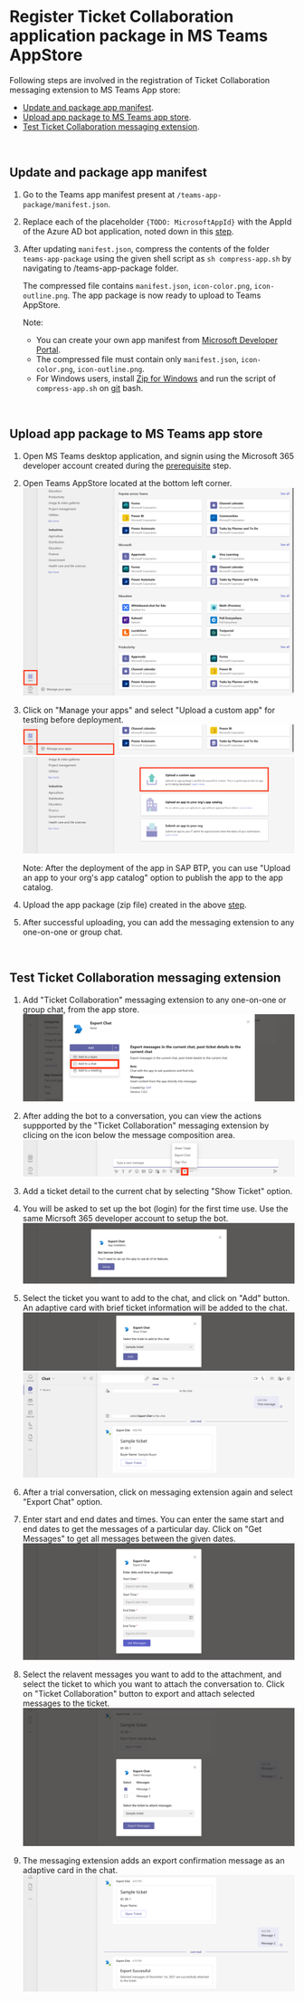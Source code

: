 # **Register Ticket Collaboration application package in MS Teams AppStore**

Following steps are involved in the registration of Ticket Collaboration messaging extension to MS Teams App store:

- [Update and package app manifest](#update-and-package-app-manifest).
- [Upload app package to MS Teams app store](#upload-app-package-to-ms-teams-app-store).
- [Test Ticket Collaboration messaging extension](#test-ticket-collaboration-messaging-extension).

&nbsp;

## Update and package app manifest

1. Go to the Teams app manifest present at `/teams-app-package/manifest.json`.

2. Replace each of the placeholder `{TODO: MicrosoftAppId}` with the AppId of the Azure AD bot application, noted down in this [step](../step3/setupcode.md#get-appid-and-apppassword-of-the-bot-application-from-azure-ad).

3. After updating `manifest.json`, compress the contents of the folder `teams-app-package` using the given shell script as `sh compress-app.sh` by navigating to /teams-app-package folder.

   The compressed file contains `manifest.json`, `icon-color.png`, `icon-outline.png`. The app package is now ready to upload to Teams AppStore.

   Note:

   - You can create your own app manifest from [Microsoft Developer Portal](https://dev.teams.microsoft.com/home).
   - The compressed file must contain only `manifest.json`, `icon-color.png`, `icon-outline.png`.
    - For Windows users, install [Zip for Windows](http://gnuwin32.sourceforge.net/packages/zip.htm) and run the script of `compress-app.sh` on [git](https://git-scm.com/) bash.

&nbsp;

## Upload app package to MS Teams app store

1. Open MS Teams desktop application, and signin using the Microsoft 365 developer account created during the [prerequisite](../step1/prerequisites.md#create-a-microsoft-365-developer-account) step.

2. Open Teams AppStore located at the bottom left corner.
   ![Open AppStore](./images/teams-appstore.png)

3. Click on "Manage your apps" and select "Upload a custom app" for testing before deployment.
   ![Upload Custom App](./images/upload-custom-app.png)
   ![Upload Custom App](./images/upload-custom-app-1.png)

   Note: After the deployment of the app in SAP BTP, you can use "Upload an app to your org's app catalog" option to publish the app to the app catalog.

4. Upload the app package (zip file) created in the above [step](#update-and-package-app-manifest).

5. After successful uploading, you can add the messaging extension to any one-on-one or group chat.

&nbsp;

## Test Ticket Collaboration messaging extension

1. Add "Ticket Collaboration" messaging extension to any one-on-one or group chat, from the app store.
   ![Add to chat](./images/add-to-chat.png)

2. After adding the bot to a conversation, you can view the actions suppported by the "Ticket Collaboration" messaging extension by clicing on the icon below the message composition area.
   ![Extension Options](./images/extension-options.png)

3. Add a ticket detail to the current chat by selecting "Show Ticket" option.

4. You will be asked to set up the bot (login) for the first time use. Use the same Micrsoft 365 developer account to setup the bot.
   ![Bot Setup](./images/bot-setup.png)

5. Select the ticket you want to add to the chat, and click on "Add" button. An adaptive card with brief ticket information will be added to the chat.
   ![Add Ticket](./images/add-ticket.png)
   ![Ticket Added](./images/ticket-added.png)

6. After a trial conversation, click on messaging extension again and select "Export Chat" option.

7. Enter start and end dates and times. You can enter the same start and end dates to get the messages of a particular day. Click on "Get Messages" to get all messages between the given dates.
   ![Enter Dates](./images/enter-dates.png)

8. Select the relavent messages you want to add to the attachment, and select the ticket to which you want to attach the conversation to. Click on "Ticket Collaboration" button to export and attach selected messages to the ticket.
   ![Select Messages](./images/select-messages.png)

9. The messaging extension adds an export confirmation message as an adaptive card in the chat.
   ![Export Successful](./images/export-successful.png)
